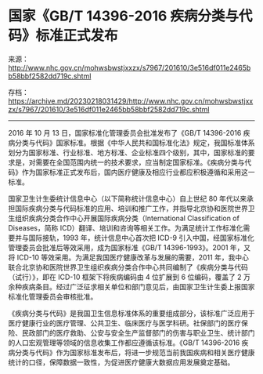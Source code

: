 # 国家《GB/T 14396-2016 疾病分类与代码》标准正式发布

来源：<http://www.nhc.gov.cn/mohwsbwstjxxzx/s7967/201610/3e516df011e2465bb58bbf2582dd719c.shtml>

存档：<https://archive.md/20230218031429/http://www.nhc.gov.cn/mohwsbwstjxxzx/s7967/201610/3e516df011e2465bb58bbf2582dd719c.shtml>

---

2016 年 10 月 13 日，国家标准化管理委员会批准发布了《GB/T 14396-2016 疾病分类与代码》国家标准。根据《中华人民共和国标准化法》规定，我国标准体系划分为国家标准、行业标准、地方标准、企业标准四个级别，其中，国家标准的要求是，对需要在全国范围内统一的技术要求，应当制定国家标准。《疾病分类与代码》作为国家标准正式发布后，国内医疗健康及相应行业都应积极遵循和采用这一标准。

国家卫生计生委统计信息中心（以下简称统计信息中心）自上世纪 80 年代以来承担国际疾病分类与代码标准的应用、培训和推广工作，并指导北京协和医院世界卫生组织疾病分类合作中心开展国际疾病分类（International Classification of Diseases，简称 ICD）翻译、培训和咨询等相关工作。为满足统计工作标准化需要并与国际接轨，1993 年，统计信息中心首次把 ICD-9 引入中国，经国家标准化管理委员会批准后等效采用，成为国家标准《GB/T 14396-1993》。2001 年，又将 ICD-10 等效采用。为满足我国医疗健康改革与发展的需要，2011 年，我中心联合北京协和医院世界卫生组织疾病分类合作中心共同编制了《疾病分类与代码（试行）》，即在 ICD-10 框架下将疾病编码由 4 位扩展到 6 位编码，覆盖了 2 万余种疾病条目。经过广泛征求相关单位和部门意见后，由国家卫生计生委上报国家标准化管理委员会审核批准。

《疾病分类与代码》是我国卫生信息标准体系的重要组成部分，该标准广泛应用于医疗健康行业的医疗管理、公共卫生、临床医疗与医学科研。社保部门的医疗保险、民政部门的医疗救助、公安与安全生产监督部门的伤害与职业卫生、统计部门的人口宏观管理等领域的信息收集工作都应遵循该标准。《GB/T 14396-2016 疾病分类与代码》作为国家标准发布后，将进一步规范当前我国疾病和相关医疗健康统计的口径，保障数据一致性，为促进医疗健康大数据应用发展奠定基础。
